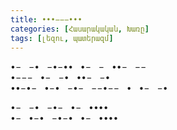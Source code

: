 ```yaml
---
title: •••−−−•••
categories: [Հասարակական, Խառը]
tags: [լեզու, պատերազմ]
---
```


•− &nbsp; −• &nbsp; −•−•• &nbsp; •− &nbsp; − &nbsp; ••− &nbsp; −−  
•−−− &nbsp; •− &nbsp; −• &nbsp; ••− &nbsp; −•  
••−•− &nbsp; •−• &nbsp; −•− &nbsp; −−•−− &nbsp; • &nbsp; •− &nbsp; −•

•− &nbsp; −• &nbsp; −•− &nbsp; •− &nbsp; •••• &nbsp;  
•− &nbsp; •−• &nbsp; −•−• &nbsp; •− &nbsp; ••••
